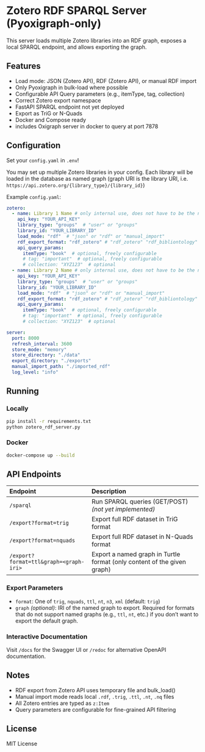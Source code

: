 # Zotero RDF SPARQL Server (Pyoxigraph-only)

This server loads multiple Zotero libraries into an RDF graph,
exposes a local SPARQL endpoint, and allows exporting the graph.

## Features
- Load mode: JSON (Zotero API), RDF (Zotero API), or manual RDF import
- Only Pyoxigraph in bulk-load where possible
- Configurable API Query parameters (e.g., itemType, tag, collection)
- Correct Zotero export namespace
- FastAPI SPARQL endpoint not yet deployed
- Export as TriG or N-Quads
- Docker and Compose ready
- includes Oxigraph server in docker to query at port 7878

## Configuration

Set your `config.yaml` in `.env`!

You may set up multiple Zotero libraries in your config. Each library will be loaded in the database as named graph (graph URI is the library URI, i.e. `https://api.zotero.org/{library_type}/{library_id}`)

Example `config.yaml`:

```yaml
zotero:
  - name: Library 1 Name # only internal use, does not have to be the name given in Zotero
    api_key: "YOUR_API_KEY"
    library_type: "groups"  # "user" or "groups"
    library_id: "YOUR_LIBRARY_ID"
    load_mode: "rdf"  # "json" or "rdf" or "manual_import"
    rdf_export_format: "rdf_zotero" # "rdf_zotero" "rdf_bibliontology" only needed if load_mode = "rdf"
    api_query_params:
      itemType: "book"  # optional, freely configurable
      # tag: "important"  # optional, freely configurable
      # collection: "XYZ123"  # optional
  - name: Library 2 Name # only internal use, does not have to be the name given in Zotero
    api_key: "YOUR_API_KEY"
    library_type: "groups"  # "user" or "groups"
    library_id: "YOUR_LIBRARY_ID"
    load_mode: "rdf"  # "json" or "rdf" or "manual_import"
    rdf_export_format: "rdf_zotero" # "rdf_zotero" "rdf_bibliontology" only needed if load_mode = "rdf"
    api_query_params:
      itemType: "book"  # optional, freely configurable
      # tag: "important"  # optional, freely configurable
      # collection: "XYZ123"  # optional

server:
  port: 8000
  refresh_interval: 3600
  store_mode: "memory"
  store_directory: "./data"
  export_directory: "./exports"
  manual_import_path: "./imported_rdf"
  log_level: "info"
```

## Running

### Locally
```bash
pip install -r requirements.txt
python zotero_rdf_server.py
```

### Docker
```bash
docker-compose up --build
```

## API Endpoints

| Endpoint | Description |
|:---------|:-------------|
| `/sparql` | Run SPARQL queries (GET/POST) *(not yet implemented)* |
| `/export?format=trig` | Export full RDF dataset in TriG format |
| `/export?format=nquads` | Export full RDF dataset in N-Quads format |
| `/export?format=ttl&graph=<graph-iri>` | Export a named graph in Turtle format (only content of the given graph) |

### Export Parameters

- `format`: One of `trig`, `nquads`, `ttl`, `nt`, `n3`, `xml` (default: `trig`)
- `graph` *(optional)*: IRI of the named graph to export. Required for formats that do not support named graphs (e.g., `ttl`, `nt`, etc.) if you don’t want to export the default graph.

### Interactive Documentation

Visit `/docs` for the Swagger UI or `/redoc` for alternative OpenAPI documentation.

## Notes
- RDF export from Zotero API uses temporary file and bulk_load()
- Manual import mode reads local `.rdf`, `.trig`, `.ttl`, `.nt`, `.nq` files
- All Zotero entries are typed as `z:Item`
- Query parameters are configurable for fine-grained API filtering

## License

MIT License